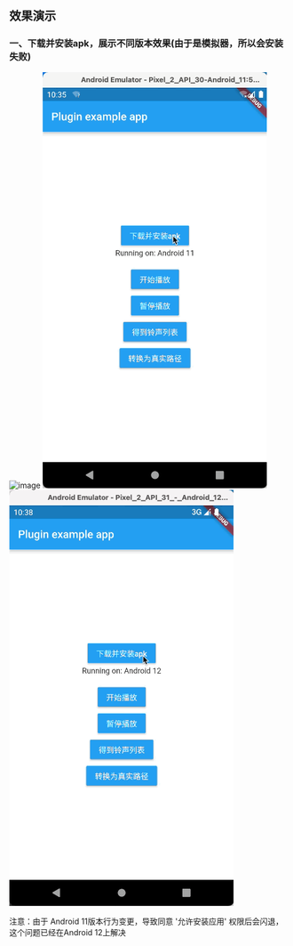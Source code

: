 ## 效果演示

### 一、下载并安装apk，展示不同版本效果(由于是模拟器，所以会安装失败)

![image](https://github.com/gfslx999/flutter_native_helper/blob/master/example/assets/effect_android_10.gif)
![image](https://github.com/gfslx999/flutter_native_helper/blob/master/example/assets/effect_android_11.gif)
![image](https://github.com/gfslx999/flutter_native_helper/blob/master/example/assets/effect_android_12.gif)

注意：由于 Android 11版本行为变更，导致同意 '允许安装应用' 权限后会闪退，这个问题已经在Android 12上解决
